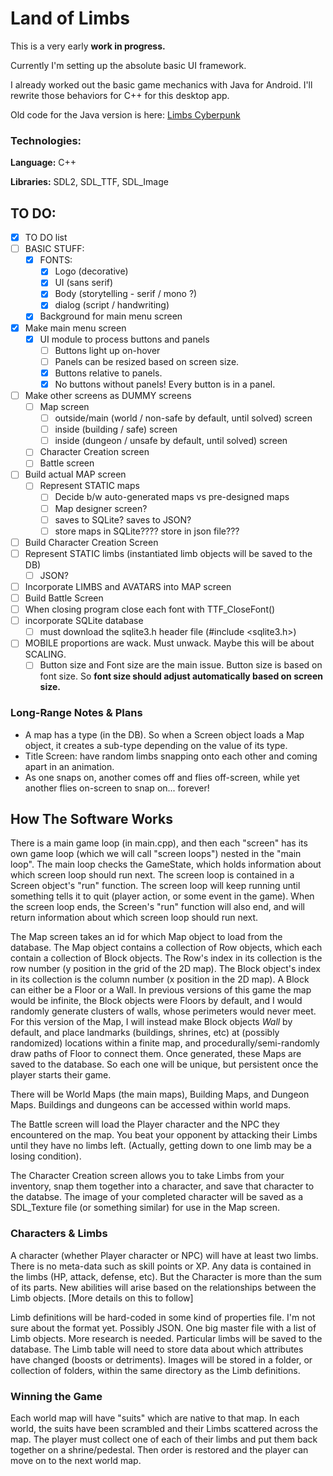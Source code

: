 # Land of Limbs

This is a very early **work in progress.**

Currently I'm setting up the absolute basic UI framework.

I already worked out the basic game mechanics with Java for Android. I'll rewrite those behaviors for C++ for this desktop app.

Old code for the Java version is here: [Limbs Cyberpunk](https://github.com/PattMayne/LimbsCyberpunk)

### Technologies:

**Language:** C++

**Libraries:** SDL2, SDL_TTF, SDL_Image
 
## TO DO:

- [x] TO DO list
- [ ] BASIC STUFF:
    - [x] FONTS:
        - [x] Logo (decorative)
        - [x] UI (sans serif)
        - [x] Body (storytelling - serif / mono ?)
        - [x] dialog (script / handwriting)
    - [x] Background for main menu screen
- [x] Make main menu screen
  - [x] UI module to process buttons and panels
    - [ ] Buttons light up on-hover
    - [ ] Panels can be resized based on screen size.
    - [x] Buttons relative to panels.
    - [x] No buttons without panels! Every button is in a panel.
- [ ] Make other screens as DUMMY screens
  - [ ] Map screen
    - [ ] outside/main (world / non-safe by default, until solved) screen
    - [ ] inside (building / safe) screen
    - [ ] inside (dungeon / unsafe by default, until solved) screen
  - [ ] Character Creation screen
  - [ ] Battle screen
- [ ] Build actual MAP screen
  - [ ] Represent STATIC maps
    - [ ] Decide b/w auto-generated maps vs pre-designed maps
    - [ ] Map designer screen?
    - [ ] saves to SQLite? saves to JSON?
    - [ ] store maps in SQLite???? store in json file???
- [ ] Build Character Creation Screen
- [ ] Represent STATIC limbs (instantiated limb objects will be saved to the DB)
  - [ ] JSON?
- [ ] Incorporate LIMBS and AVATARS into MAP screen
- [ ] Build Battle Screen
- [ ] When closing program close each font with TTF_CloseFont()
- [ ] incorporate SQLite database
    - [ ] must download the sqlite3.h header file (#include <sqlite3.h>)
- [ ] MOBILE proportions are wack. Must unwack. Maybe this will be about SCALING.
    - [ ] Button size and Font size are the main issue. Button size is based on font size. So **font size should adjust automatically based on screen size.**

### Long-Range Notes & Plans

* A map has a type (in the DB). So when a Screen object loads a Map object, it creates a sub-type depending on the value of its type.
* Title Screen: have random limbs snapping onto each other and coming apart in an animation.
*   As one snaps on, another comes off and flies off-screen, while yet another flies on-screen to snap on... forever!


## How The Software Works

There is a main game loop (in main.cpp), and then each "screen" has its own game loop (which we will call "screen loops") nested in the "main loop".
The main loop checks the GameState, which holds information about which screen loop should run next. The screen loop is contained in a Screen object's "run" function. The screen loop will keep running until something tells it to quit (player action, or some event in the game). When the screen loop ends, the Screen's "run" function will also end, and will return information about which screen loop should run next.

The Map screen takes an id for which Map object to load from the database. The Map object contains a collection of Row objects, which each contain a collection of Block objects. The Row's index in its collection is the row number (y position in the grid of the 2D map). The Block object's index in its collection is the column number (x position in the 2D map). A Block can either be a Floor or a Wall. In previous versions of this game the map would be infinite, the Block objects were Floors by default, and I would randomly generate clusters of walls, whose perimeters would never meet. For this version of the Map, I will instead make Block objects *Wall* by default, and place landmarks (buildings, shrines, etc) at (possibly randomized) locations within a finite map, and procedurally/semi-randomly draw paths of Floor to connect them. Once generated, these Maps are saved to the database. So each one will be unique, but persistent once the player starts their game.

There will be World Maps (the main maps), Building Maps, and Dungeon Maps. Buildings and dungeons can be accessed within world maps.

The Battle screen will load the Player character and the NPC they encountered on the map. You beat your opponent by attacking their Limbs until they have no limbs left. (Actually, getting down to one limb may be a losing condition).

The Character Creation screen allows you to take Limbs from your inventory, snap them together into a character, and save that character to the databse. The image of your completed character will be saved as a SDL_Texture file (or something similar) for use in the Map screen.

### Characters & Limbs

A character (whether Player character or NPC) will have at least two limbs. There is no meta-data such as skill points or XP. Any data is contained in the limbs (HP, attack, defense, etc). But the Character is more than the sum of its parts. New abilities will arise based on the relationships between the Limb objects. [More details on this to follow]

Limb definitions will be hard-coded in some kind of properties file. I'm not sure about the format yet. Possibly JSON. One big master file with a list of Limb objects. More research is needed. Particular limbs will be saved to the database. The Limb table will need to store data about which attributes have changed (boosts or detriments). Images will be stored in a folder, or collection of folders, within the same directory as the Limb definitions.

### Winning the Game

Each world map will have "suits" which are native to that map. In each world, the suits have been scrambled and their Limbs scattered across the map. The player must collect one of each of their limbs and put them back together on a shrine/pedestal. Then order is restored and the player can move on to the next world map.